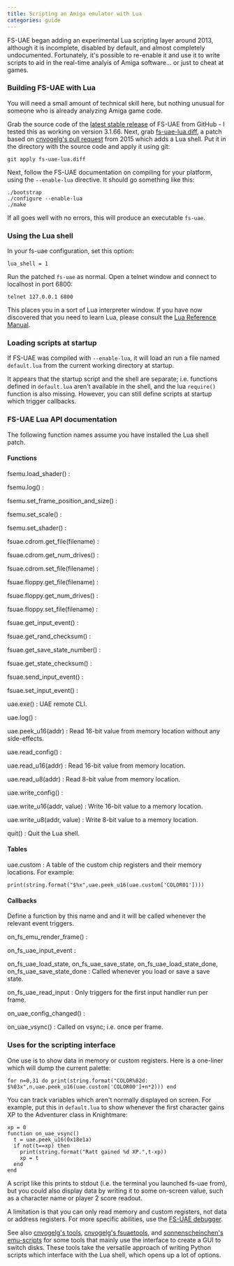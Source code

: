 ```yaml
---
title: Scripting an Amiga emulator with Lua
categories: guide
---
```


FS-UAE began adding an experimental Lua scripting layer around 2013, although it
is incomplete, disabled by default, and almost completely undocumented.
Fortunately, it's possible to re-enable it and use it to write scripts to aid in
the real-time analyis of Amiga software... or just to cheat at games.

### Building FS-UAE with Lua

You will need a small amount of technical skill here, but nothing unusual for
someone who is already analyzing Amiga game code.

Grab the source code of the
[latest stable release](https://github.com/FrodeSolheim/fs-uae/releases)
of FS-UAE from GitHub - I tested this as working on version 3.1.66. Next, grab
[fs-uae-lua.diff](https://github.com/tetracorp/tetracorp.github.io/blob/main/tools/fs-uae-lua.diff),
a patch based on
[cnvogelg's pull request](https://github.com/FrodeSolheim/fs-uae/pull/60) from
2015 which adds a Lua shell. Put it in the directory with the source code and
apply it using git:

    git apply fs-uae-lua.diff

Next, follow the FS-UAE documentation on compiling for your platform, using the
`--enable-lua` directive. It should go something like this:

    ./bootstrap
    ./configure --enable-lua
    ./make

If all goes well with no errors, this will produce an executable `fs-uae`.

### Using the Lua shell

In your fs-uae configuration, set this option:

    lua_shell = 1

Run the patched `fs-uae` as normal. Open a telnet window and connect to
localhost in port 6800:

    telnet 127.0.0.1 6800

This places you in a sort of Lua interpreter window.
If you have now discovered that you need to learn Lua, please consult the
[Lua Reference Manual](https://www.lua.org/manual/5.4/).

### Loading scripts at startup

If FS-UAE was compiled with `--enable-lua`, it will load an run a file named
`default.lua` from the current working directory at startup.

It appears that the startup script and the shell are separate; i.e. functions
defined in `default.lua` aren't available in the shell, and the lua `require()`
function is also missing. However, you can still define scripts at startup which
trigger callbacks.

### FS-UAE Lua API documentation

The following function names assume you have installed the Lua shell patch.

#### Functions

fsemu.load_shader()
: 

fsemu.log()
: 

fsemu.set_frame_position_and_size()
: 

fsemu.set_scale()
: 

fsemu.set_shader()
: 

fsuae.cdrom.get_file(filename)
:

fsuae.cdrom.get_num_drives()
:

fsuae.cdrom.set_file(filename)
:

fsuae.floppy.get_file(filename)
:

fsuae.floppy.get_num_drives()
:

fsuae.floppy.set_file(filename)
:

fsuae.get_input_event()
: 

fsuae.get_rand_checksum()
: 

fsuae.get_save_state_number()
: 

fsuae.get_state_checksum()
: 

fsuae.send_input_event()
: 

fsuae.set_input_event()
: 

uae.exe()
: UAE remote CLI.

uae.log()
: 

uae.peek_u16(addr)
: Read 16-bit value from memory location without any side-effects.

uae.read_config()
: 

uae.read_u16(addr)
: Read 16-bit value from memory location.

uae.read_u8(addr)
: Read 8-bit value from memory location.

uae.write_config()
: 

uae.write_u16(addr, value)
: Write 16-bit value to a memory location.

uae.write_u8(addr, value)
: Write 8-bit value to a memory location.

quit()
: Quit the Lua shell.

#### Tables

uae.custom
: A table of the custom chip registers and their memory locations. For example:

    print(string.format("$%x",uae.peek_u16(uae.custom['COLOR01'])))

#### Callbacks

Define a function by this name and and it will be called whenever the relevant
event triggers.

on_fs_emu_render_frame()
: 

on_fs_uae_input_event
: 

on_fs_uae_load_state, on_fs_uae_save_state, on_fs_uae_load_state_done, on_fs_uae_save_state_done
: Called whenever you load or save a save state.

on_fs_uae_read_input
: Only triggers for the first input handler run per frame.

on_uae_config_changed()
: 

on_uae_vsync()
: Called on vsync; i.e. once per frame.

### Uses for the scripting interface

One use is to show data in memory or custom registers. Here is a one-liner which
will dump the current palette:

    for n=0,31 do print(string.format("COLOR%02d: $%03x",n,uae.peek_u16(uae.custom['COLOR00']+n*2))) end

You can track variables which aren't normally displayed on screen. For example,
put this in `default.lua` to show whenever the first character gains XP to the
Adventurer class in Knightmare:

    xp = 0
    function on_uae_vsync()
      t = uae.peek_u16(0x18e1a)
      if not(t==xp) then
        print(string.format("Ratt gained %d XP.",t-xp))
        xp = t
      end
    end

A script like this prints to stdout (i.e. the terminal you launched fs-uae
from), but you could also display data by writing it to some on-screen value,
such as a character name or player 2 score readout.

A limitation is that you can only read memory and custom registers, not data or
address registers. For more specific abilities, use the
[FS-UAE debugger](../guide/uae-debugger-info.html).

See also
[cnvogelg's tools](https://github.com/cnvogelg/fs-uae/tree/lua/tools),
[cnvogelg's fsuaetools](https://github.com/cnvogelg/fs-uae-tools/tree/master/fsuaetools),
and [sonnenscheinchen's emu-scripts](https://github.com/sonnenscheinchen/emu-scripts)
for some tools that mainly use the interface to create a GUI to switch disks.
These tools take the versatile approach of writing Python scripts which
interface with the Lua shell, which opens up a lot of options.
